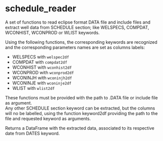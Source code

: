 # schedule_reader
A set of functions to read eclipse format DATA file and include files and extract well data from SCHEDULE section; like WELSPECS, COMPDAT, WCONHIST, WCONPROD or WLIST keywords.  
  
Using the following functions, the corresponding keywords are recognized and the corresponding parameters names are set as columns labels:
- WELSPECS with `welspec2df` 
- COMPDAT with `compdat2df`
- WCONHIST with `wconhist2df`
- WCONPROD with `wconprod2df`
- WCONINJH with `wconinjh2df`
- WCONINJE with `wconinje2df` 
- WLIST with `wlist2df`
  
These functions must be provided with the path to .DATA file or include file as argument.  
Any other SCHEDULE section keyword can be extracted, but the columns will no be labelled, using the function keyword2df providing the path to the file and requested keyword as arguments.

Returns a DataFrame with the extracted data, associated to its respective date from DATES keyword.
